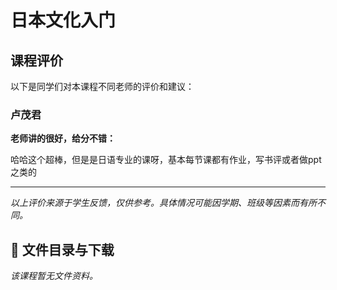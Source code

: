 # 日本文化入门

## 课程评价

以下是同学们对本课程不同老师的评价和建议：

### 卢茂君

**老师讲的很好，给分不错：**

哈哈这个超棒，但是是日语专业的课呀，基本每节课都有作业，写书评或者做ppt之类的

---

*以上评价来源于学生反馈，仅供参考。具体情况可能因学期、班级等因素而有所不同。*
## 📄 文件目录与下载

_该课程暂无文件资料。_
